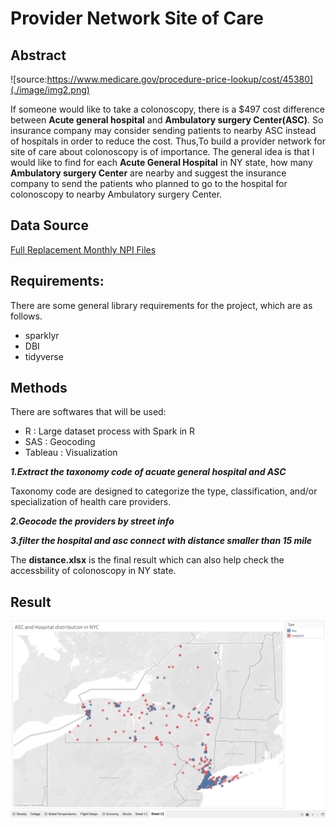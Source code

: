 # Provider Network Site of Care

## Abstract
![source:https://www.medicare.gov/procedure-price-lookup/cost/45380](./image/img2.png)

If someone would like to take a colonoscopy, there is a $497 cost difference between __Acute general hospital__ and __Ambulatory surgery Center(ASC)__.
So insurance company may consider sending patients to nearby ASC instead of hospitals in order to reduce the cost.
Thus,To build a provider network for site of care about colonoscopy is of importance. The general idea is that I would like to find for each __Acute General Hospital__ in NY state, how many __Ambulatory surgery Center__ are nearby and suggest the insurance company to send the patients who planned to go to the hospital for colonoscopy to nearby Ambulatory surgery Center. 

## Data Source

[Full Replacement Monthly NPI Files](https://download.cms.gov/nppes/NPI_Files.html)

## Requirements:


There are some general library requirements for the project, which are as follows.

- sparklyr
- DBI
- tidyverse


## Methods

There are softwares that will be used: 

- R : Large dataset process with Spark in R
- SAS : Geocoding
- Tableau : Visualization

__*1.Extract the taxonomy code of acuate general hospital and ASC*__

Taxonomy code are designed to categorize the type, classification, and/or specialization of health care providers. 

__*2.Geocode the providers by street info*__

__*3.filter the hospital and asc connect with distance smaller than 15 mile*__

The __distance.xlsx__ is the final result which can also help check the accessbility of colonoscopy in NY state. 

## Result

![](./image/img1.png)







